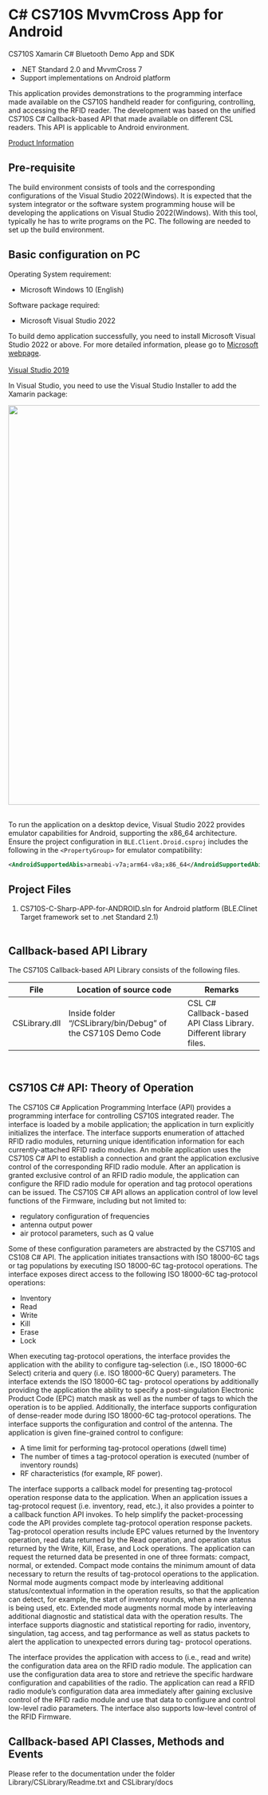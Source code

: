 # C# CS710S MvvmCross App for Android

CS710S Xamarin C# Bluetooth Demo App and SDK 

- .NET Standard 2.0 and MvvmCross 7
- Support implementations on Android platform

This application provides demonstrations to the programming interface made available on the CS710S handheld reader for configuring, controlling, and accessing the RFID reader.  The development was based on the unified CS710S C# Callback-based API that made available on different CSL readers.  This API is applicable to Android environment.  

[Product Information](https://www.convergence.com.hk/CS710S/)
<br>

## Pre-requisite

The build environment consists of tools and the corresponding configurations of the Visual Studio 2022(Windows).  It is expected that the system integrator or the software system programming house will be developing the applications on Visual Studio 2022(Windows).  With this tool, typically he has to write programs on the PC.  The following are needed to set up the build environment.

## Basic configuration on PC

Operating System requirement:
-	Microsoft Windows 10 (English)

Software package required:
-	Microsoft Visual Studio 2022

To build demo application successfully, you need to install Microsoft Visual Studio 2022 or above. For more detailed information, please go to [Microsoft webpage](https://docs.microsoft.com/en-us/visualstudio/welcome-to-visual-studio).
<br><br>
[Visual Studio 2019](https://www.visualstudio.com/zh-hant/vs/whatsnew/)

In Visual Studio, you need to use the Visual Studio Installer to add the Xamarin package:<br>

<img src="app_img/CS108-DotnetMobileDev.png" width="800"/> <br><br>

To run the application on a desktop device, Visual Studio 2022 provides emulator capabilities for Android, supporting the x86_64 architecture. Ensure the project configuration in `BLE.Client.Droid.csproj` includes the following in the `<PropertyGroup>` for emulator compatibility:

```xml
<AndroidSupportedAbis>armeabi-v7a;arm64-v8a;x86_64</AndroidSupportedAbis>
```

## Project Files
1. CS710S-C-Sharp-APP-for-ANDROID.sln for Android platform (BLE.Clinet Target framework set to .net Standard 2.1)
<br><br>

## Callback-based API Library

The CS710S Callback-based API Library consists of the following files. 

|File   | Location of source code |Remarks  |
|-------|-------------------------|---------|
|CSLibrary.dll|Inside folder “/CSLibrary/bin/Debug” of the CS710S Demo Code|CSL C# Callback-based API Class Library. Different library files.|
<br>

## CS710S C# API: Theory of Operation

The CS710S C# Application Programming Interface (API) provides a programming interface for controlling CS710S integrated reader. The interface is loaded by a mobile application; the application in turn explicitly initializes the interface. The interface supports enumeration of attached RFID radio modules, returning unique identification information for each currently-attached RFID radio modules. An mobile application uses the CS710S C# API to establish a connection and grant the application exclusive control of the corresponding RFID radio module. After an application is granted exclusive control of an RFID radio module, the application can configure the RFID radio module for operation and tag protocol operations can be issued. The CS710S C# API allows an application control of low level functions of the Firmware, including but not limited to: 

- regulatory configuration of frequencies 
- antenna output power 
- air protocol parameters, such as Q value 

Some of these configuration parameters are abstracted by the CS710S and CS108 C# API. The application initiates transactions with ISO 18000-6C tags or tag populations by executing ISO 18000-6C tag-protocol operations. The interface exposes direct access to the following ISO 18000-6C tag-protocol operations: 

- Inventory 
- Read 
- Write 
- Kill 
- Erase 
- Lock 

When executing tag-protocol operations, the interface provides the application with the ability to configure tag-selection (i.e., ISO 18000-6C Select) criteria and query (i.e. ISO 18000-6C Query) parameters. The interface extends the ISO 18000-6C tag- protocol operations by additionally providing the application the ability to specify a post-singulation Electronic Product Code (EPC) match mask as well as the number of tags to which the operation is to be applied. Additionally, the interface supports configuration of dense-reader mode during ISO 18000-6C tag-protocol operations. The interface supports the configuration and control of the antenna. The application is given fine-grained control to configure: 

- A time limit for performing tag-protocol operations (dwell time) 
- The number of times a tag-protocol operation is executed (number of inventory rounds) 
- RF characteristics (for example, RF power). 

The interface supports a callback model for presenting tag-protocol operation response data to the application. When an application issues a tag-protocol request (i.e. inventory, read, etc.), it also provides a pointer to a callback function API invokes. To help simplify the packet-processing code the API provides complete tag-protocol operation response packets. Tag-protocol operation results include EPC values returned by the Inventory operation, read data returned by the Read operation, and operation status returned by the Write, Kill, Erase, and Lock operations. The application can request the returned data be presented in one of three formats: compact, normal, or extended. Compact mode contains the minimum amount of data necessary to return the results of tag-protocol operations to the application. Normal mode augments compact mode by interleaving additional status/contextual information in the operation results, so that the application can detect, for example, the start of inventory rounds, when a new antenna is being used, etc. Extended mode augments normal mode by interleaving additional diagnostic and statistical data with the operation results. The interface supports diagnostic and statistical reporting for radio, inventory, singulation, tag access, and tag performance as well as status packets to alert the application to unexpected errors during tag- protocol operations. 

The interface provides the application with access to (i.e., read and write) the configuration data area on the RFID radio module. The application can use the configuration data area to store and retrieve the specific hardware configuration and capabilities of the radio. The application can read a RFID radio module’s configuration data area immediately after gaining exclusive control of the RFID radio module and use that data to configure and control low-level radio parameters. The interface also supports low-level control of the RFID Firmware. 

## Callback-based API Classes, Methods and Events

Please refer to the documentation under the folder Library/CSLibrary/Readme.txt and CSLibrary/docs
